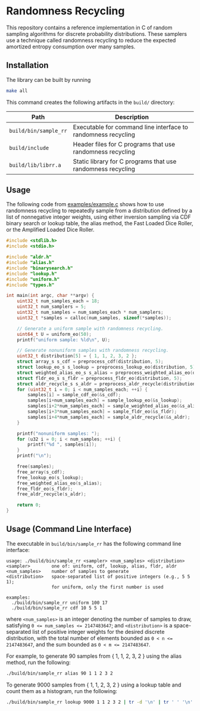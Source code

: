 # Randomness Recycling

This repository contains a reference implementation in C of
random sampling algorithms for discrete probability distributions.
These samplers use a technique called randomness recycling to
reduce the expected amortized entropy consumption over many samples.

## Installation

The library can be built by running

```sh
make all
```

This command creates the following artifacts in the `build/` directory:

| Path                  | Description                                                   |
| --------------------- | ------------------------------------------------------------- |
| `build/bin/sample_rr` | Executable for command line interface to randomness recycling |
| `build/include`       | Header files for C programs that use randomness recycling     |
| `build/lib/librr.a`   | Static library for C programs that use randomness recycling   |

## Usage

The following code from [examples/example.c](examples/example.c)
shows how to use randomness recycling to repeatedly sample from a distribution
defined by a list of nonnegative integer weights, using either
inversion sampling via CDF binary search or lookup table,
the alias method,
the Fast Loaded Dice Roller, or
the Amplified Loaded Dice Roller.

```c
#include <stdlib.h>
#include <stdio.h>

#include "aldr.h"
#include "alias.h"
#include "binarysearch.h"
#include "lookup.h"
#include "uniform.h"
#include "types.h"

int main(int argc, char **argv) {
    uint32_t num_samples_each = 18;
    uint32_t num_samplers = 5;
    uint32_t num_samples = num_samples_each * num_samplers;
    uint32_t *samples = calloc(num_samples, sizeof(*samples));

    // Generate a uniform sample with randomness recycling.
    uint64_t U = uniform_eo(50);
    printf("uniform sample: %ld\n", U);

    // Generate nonuniform samples with randomness recycling.
    uint32_t distribution[5] = { 1, 1, 2, 3, 2 };
    struct array_s s_cdf = preprocess_cdf(distribution, 5);
    struct lookup_eo_s s_lookup = preprocess_lookup_eo(distribution, 5);
    struct weighted_alias_eo_s s_alias = preprocess_weighted_alias_eo(distribution, 5);
    struct fldr_eo_s s_fldr = preprocess_fldr_eo(distribution, 5);
    struct aldr_recycle_s s_aldr = preprocess_aldr_recycle(distribution, 5);
    for (uint32_t i = 0; i < num_samples_each; ++i) {
        samples[i] = sample_cdf_eo(&s_cdf);
        samples[i+num_samples_each] = sample_lookup_eo(&s_lookup);
        samples[i+2*num_samples_each] = sample_weighted_alias_eo(&s_alias);
        samples[i+3*num_samples_each] = sample_fldr_eo(&s_fldr);
        samples[i+4*num_samples_each] = sample_aldr_recycle(&s_aldr);
    }

    printf("nonuniform samples: ");
    for (u32 i = 0; i < num_samples; ++i) {
        printf("%d ", samples[i]);
    }
    printf("\n");

    free(samples);
    free_array(s_cdf);
    free_lookup_eo(s_lookup);
    free_weighted_alias_eo(s_alias);
    free_fldr_eo(s_fldr);
    free_aldr_recycle(s_aldr);

    return 0;
}
```

## Usage (Command Line Interface)

The executable in `build/bin/sample_rr` has the following command line interface:

```
usage: ./build/bin/sample_rr <sampler> <num_samples> <distribution>
<sampler>        one of: uniform, cdf, lookup, alias, fldr, aldr
<num_samples>    number of samples to generate
<distribution>   space-separated list of positive integers (e.g., 5 5 1);
                 for uniform, only the first number is used

examples:
  ./build/bin/sample_rr uniform 100 17
  ./build/bin/sample_rr cdf 10 5 5 1
```

where `<num_samples>` is an integer denoting the number of samples to draw,
satisfying `0 <= num_samples <= 2147483647`;
and `<distribution>` is a space-separated list of positive integer weights
for the desired discrete distribution,
with the total number of elements bounded as `0 < n <= 2147483647`,
and the sum bounded as `0 < m <= 2147483647`.

For example, to generate 90 samples from { 1, 1, 2, 3, 2 } using the alias
method, run the following:

```sh
./build/bin/sample_rr alias 90 1 1 2 3 2
```

To generate 9000 samples from { 1, 1, 2, 3, 2 } using a lookup table and
count them as a histogram, run the following:

```sh
./build/bin/sample_rr lookup 9000 1 1 2 3 2 | tr -d '\n' | tr ' ' '\n' | sort | uniq -c
```
